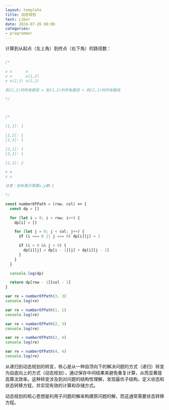 ```yaml
---
layout: template
title: 动态规划
text: Liber
date: 2024-07-26 00:08
categories:
- programmer
---
```


计算到从起点（左上角）到终点（右下角）的路径数：

~~~javascript

/*

x x      x
x x      x(1,2)
x x(2,1) x(2,2)

到(2,2)的所有路径 = 到(1,2)的所有路径 + 到(2,1)的所有路径

*/



/*

[1,1]: 1

[1,2]: 1
[1,3]: 1

[2,1]: 1
[3,1]: 1

[2,2]: 2

x x
x x

注意：坐标表示需要x,y都-1

*/

const numberOfPath = (row, col) => {
  const dp = []

  for (let i = 0; i < row; i++) {
    dp[i] = []

    for (let j = 0; j < col; j++) {
      if (i === 0 || j === 0) dp[i][j] = 1

      if (i > 0 && j > 0) {
        dp[i][j] = dp[i - 1][j] + dp[i][j - 1]
      }
    }
  }

  console.log(dp)

  return dp[row - 1][col - 1]
}

var re = numberOfPath(3, 3)
console.log(re)

var re = numberOfPath(1, 1)
console.log(re)

var re = numberOfPath(2, 3)
console.log(re)

var re = numberOfPath(2, 4)
console.log(re)

var re = numberOfPath(4, 4)
console.log(re)

~~~

从递归到动态规划的转变，核心是从一种自顶向下的解决问题的方式（递归）转变为自底向上的方式（动态规划），通过保存中间结果来避免重复计算，从而显著提高算法效率。这种转变涉及到对问题的结构性理解，发现最优子结构，定义状态和状态转移方程，并实现有效的计算和存储方式。

动态规划的核心思想是利用子问题的解来构建原问题的解，而这通常需要状态转移方程。
